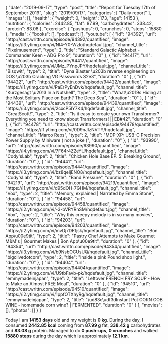 {
    "date": "2019-09-17",
    "type": "post",
    "title": "Report for Tuesday 17th of September 2019",
    "slug": "2019\/09\/17",
    "categories": [
        "Daily report"
    ],
    "images": [],
    "health": {
        "weight": 0,
        "height": 173,
        "age": 14153
    },
    "nutrition": {
        "calories": 2442.85,
        "fat": 87.99,
        "carbohydrates": 338.42,
        "protein": 83.08
    },
    "exercise": {
        "pushups": 0,
        "crunches": 0,
        "steps": 15880
    },
    "media": {
        "books": [],
        "podcast": [],
        "youtube": [
            {
                "id": "94392",
                "url": "http:\/\/cast.writtn.com\/episode\/94392\/quantified",
                "image": "https:\/\/i3.ytimg.com\/vi\/NI4-Y0-WzIo\/hqdefault.jpg",
                "channel_title": "Pixelmusement",
                "type": 2,
                "title": "Standard Galactic Alphabet - Commander Keen - ADG Pro 9",
                "duration": "0"
            },
            {
                "id": "94417",
                "url": "http:\/\/cast.writtn.com\/episode\/94417\/quantified",
                "image": "https:\/\/i3.ytimg.com\/vi\/JMz_PYnpJPY\/hqdefault.jpg",
                "channel_title": "Bisqwit",
                "type": 2,
                "title": "Dyna Blaster \u203b reverse engineering on DOS \u203b Cracking VG Passwords S2e3",
                "duration": "0"
            },
            {
                "id": "94422",
                "url": "http:\/\/cast.writtn.com\/episode\/94422\/quantified",
                "image": "https:\/\/i1.ytimg.com\/vi\/PaErPyEnDvk\/hqdefault.jpg",
                "channel_title": "Kurzgesagt \u2013 In a Nutshell",
                "type": 2,
                "title": "What\u2019s Hiding at the Most Solitary Place on Earth? The Deep Sea",
                "duration": "0"
            },
            {
                "id": "94439",
                "url": "http:\/\/cast.writtn.com\/episode\/94439\/quantified",
                "image": "https:\/\/i3.ytimg.com\/vi\/2cxcP5lY7K4\/hqdefault.jpg",
                "channel_title": "GreatScott!",
                "type": 2,
                "title": "Is it easy to create your own Transformer? Everything you need to know about Transformers! || EB#42",
                "duration": "0"
            },
            {
                "id": "94478",
                "url": "http:\/\/cast.writtn.com\/episode\/94478\/quantified",
                "image": "https:\/\/i1.ytimg.com\/vi\/0D9nJIzNVTY\/hqdefault.jpg",
                "channel_title": "Marco Reps",
                "type": 2,
                "title": "MDP-XP: USB-C Precision Power Supply by Miniware ( not a joke )",
                "duration": "0"
            },
            {
                "id": "93990",
                "url": "http:\/\/cast.writtn.com\/episode\/93990\/quantified",
                "image": "https:\/\/i4.ytimg.com\/vi\/7F64r4Z2eYU\/hqdefault.jpg",
                "channel_title": "Cody'sLab",
                "type": 2,
                "title": "Chicken Hole Base EP. 5: Breaking Ground",
                "duration": "0"
            },
            {
                "id": "94441",
                "url": "http:\/\/cast.writtn.com\/episode\/94441\/quantified",
                "image": "https:\/\/i3.ytimg.com\/vi\/bz8qeIjENO8\/hqdefault.jpg",
                "channel_title": "Cody'sLab",
                "type": 2,
                "title": "Band Pressure",
                "duration": "0"
            },
            {
                "id": "94219",
                "url": "http:\/\/cast.writtn.com\/episode\/94219\/quantified",
                "image": "https:\/\/i1.ytimg.com\/vi\/d95dOH-7GHM\/hqdefault.jpg",
                "channel_title": "Vox",
                "type": 2,
                "title": "Memory, explained | Narrated by Emma Stone",
                "duration": "0"
            },
            {
                "id": "94458",
                "url": "http:\/\/cast.writtn.com\/episode\/94458\/quantified",
                "image": "https:\/\/i2.ytimg.com\/vi\/-3-bVRYRnSM\/hqdefault.jpg",
                "channel_title": "Vox",
                "type": 2,
                "title": "Why this creepy melody is in so many movies",
                "duration": "0"
            },
            {
                "id": "94203",
                "url": "http:\/\/cast.writtn.com\/episode\/94203\/quantified",
                "image": "https:\/\/i2.ytimg.com\/vi\/mvDj7DF1jsk\/hqdefault.jpg",
                "channel_title": "Bon App\u00e9tit",
                "type": 2,
                "title": "Pastry Chef Attempts to Make Gourmet M&M's | Gourmet Makes | Bon App\u00e9tit",
                "duration": "0"
            },
            {
                "id": "94354",
                "url": "http:\/\/cast.writtn.com\/episode\/94354\/quantified",
                "image": "https:\/\/i3.ytimg.com\/vi\/b9NsbOCUsUQ\/hqdefault.jpg",
                "channel_title": "bigclivedotcom",
                "type": 2,
                "title": "Inside a pink Pound shop light.",
                "duration": "0"
            },
            {
                "id": "94404",
                "url": "http:\/\/cast.writtn.com\/episode\/94404\/quantified",
                "image": "https:\/\/i2.ytimg.com\/vi\/U9tbFavb-pk\/hqdefault.jpg",
                "channel_title": "emmymadeinjapan",
                "type": 2,
                "title": "Leftover FRENCH FRY SOUP - How to Make an Almost FREE Meal",
                "duration": "0"
            },
            {
                "id": "94510",
                "url": "http:\/\/cast.writtn.com\/episode\/94510\/quantified",
                "image": "https:\/\/i2.ytimg.com\/vi\/1ppfOTXhyRg\/hqdefault.jpg",
                "channel_title": "emmymadeinjapan",
                "type": 2,
                "title": "\ud83c\udf3dInstant Pot CORN COB WINE - homemade corn wine? | FERMENTED",
                "duration": "0"
            }
        ],
        "movies": [],
        "photos": []
    }
}

Today I am <strong>14153 days</strong> old and my weight is <strong>0 kg</strong>. During the day, I consumed <strong>2442.85 kcal</strong> coming from <strong>87.99 g</strong> fat, <strong>338.42 g</strong> carbohydrates and <strong>83.08 g</strong> protein. Managed to do <strong>0 push-ups</strong>, <strong>0 crunches</strong> and walked <strong>15880 steps</strong> during the day which is approximately <strong>12.1 km</strong>.